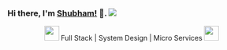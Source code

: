 ### Hi there, I'm [Shubham!](https://shubhamlatkar.github.io) 👋.  ![](https://pronoun.cyou/x/y?subject=He&object=Him&height=20)

<p align="center">
   <img src="https://media.giphy.com/media/WUlplcMpOCEmTGBtBW/giphy.gif" width="30"> Full Stack | System Design | Micro Services   <img src="https://media.giphy.com/media/WUlplcMpOCEmTGBtBW/giphy.gif" width="30">
</p>
